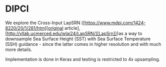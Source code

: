 # DIPCI

We explore the Cross-Input LapSRN ([https://www.mdpi.com/1424-8220/20/1/281/htm][original article], [http://vllab.ucmerced.edu/wlai24/LapSRN/][LapSrn]})as a way to downsample Sea Surface Height (SST) with Sea Surface Temperature (SSH) guidance - since the latter comes in higher resolution and with much more details. 

Implementation is done in Keras and testing is restricted to 4x upsampling.
